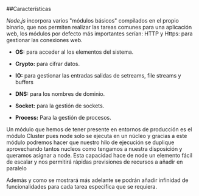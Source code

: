 ##Características 


*Node.js* incorpora varios "módulos básicos" compilados en el propio binario, que nos permiten realizar las tareas comunes para una aplicación web, los módulos por defecto  más importantes serían:
HTTP y Https: para gestionar las conexiones web.

* **OS:** para acceder al los elementos del sistema.

* **Crypto:** para cifrar datos.

* **IO:** para gestionar las entradas salidas de setreams, file streams y buffers

* **DNS:** para los nombres de dominio.

* **Socket:** para la gestión de sockets.

* **Process:** Para la gestión de procesos.


Un módulo que hemos de tener presente en entornos de producción es el módulo Cluster pues node solo se ejecuta en un núcleo y gracias a este módulo podremos hacer que nuestro hilo de ejecución se duplique aprovechando tantos nucleos como tengamos a nuestra disposición y queramos asignar a node. Esta capacidad hace de node un elemento fácil de escalar y nos permitirá rápidas previsiones de recursos a añadir en paralelo

Además y como se mostrará más adelante se podrán añadir infinidad de funcionalidades para cada tarea especifica que se requiera.
